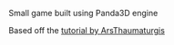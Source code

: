 Small game built using Panda3D engine

Based off the [tutorial by ArsThaumaturgis](https://arsthaumaturgis.github.io/Panda3DTutorial.io/about/)
